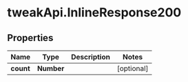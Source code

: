 # tweakApi.InlineResponse200

## Properties
Name | Type | Description | Notes
------------ | ------------- | ------------- | -------------
**count** | **Number** |  | [optional] 


